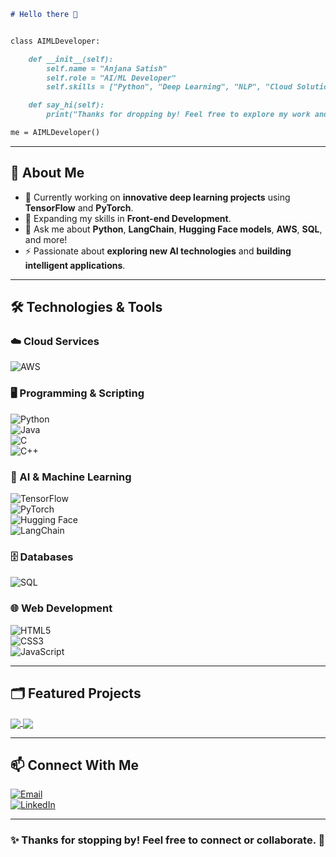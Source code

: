 ```md
# Hello there 👋  


class AIMLDeveloper:

    def __init__(self):
        self.name = "Anjana Satish"
        self.role = "AI/ML Developer"
        self.skills = ["Python", "Deep Learning", "NLP", "Cloud Solutions"]

    def say_hi(self):
        print("Thanks for dropping by! Feel free to explore my work and connect.")

me = AIMLDeveloper()

```

---

## 🚀 About Me  

- 🔭 Currently working on **innovative deep learning projects** using **TensorFlow** and **PyTorch**.  
- 🌱 Expanding my skills in **Front-end Development**.  
- 💬 Ask me about **Python**, **LangChain**, **Hugging Face models**, **AWS**, **SQL**, and more!  
- ⚡ Passionate about **exploring new AI technologies** and **building intelligent applications**.  

---

## 🛠️ Technologies & Tools  

### ☁️ Cloud Services  

![AWS](https://img.shields.io/badge/Cloud-AWS-informational?style=flat&logo=amazon-aws&logoColor=white&color=6aa6f8)  


### 🖥️ Programming & Scripting  

![Python](https://img.shields.io/badge/Code-Python-informational?style=flat&logo=python&logoColor=white&color=6aa6f8)  
![Java](https://img.shields.io/badge/Code-Java-informational?style=flat&logo=openjdk&logoColor=white&color=6aa6f8)  
![C](https://img.shields.io/badge/Code-C-informational?style=flat&logo=c&logoColor=white&color=6aa6f8)  
![C++](https://img.shields.io/badge/Code-C++-informational?style=flat&logo=c%2B%2B&logoColor=white&color=6aa6f8)  



### 🤖 AI & Machine Learning  

![TensorFlow](https://img.shields.io/badge/ML-TensorFlow-informational?style=flat&logo=tensorflow&logoColor=white&color=6aa6f8)  
![PyTorch](https://img.shields.io/badge/ML-PyTorch-informational?style=flat&logo=pytorch&logoColor=white&color=6aa6f8)  
![Hugging Face](https://img.shields.io/badge/NLP-Hugging_Face-informational?style=flat&logo=huggingface&logoColor=white&color=6aa6f8)  
![LangChain](https://img.shields.io/badge/NLP-LangChain-informational?style=flat&logo=ai&logoColor=white&color=6aa6f8)  

### 🗄️ Databases  

![SQL](https://img.shields.io/badge/Database-SQL-informational?style=flat&logo=postgresql&logoColor=white&color=6aa6f8)  


### 🌐 Web Development  

![HTML5](https://img.shields.io/badge/Web-HTML5-informational?style=flat&logo=html5&logoColor=white&color=6aa6f8)  
![CSS3](https://img.shields.io/badge/Web-CSS3-informational?style=flat&logo=css3&logoColor=white&color=6aa6f8)  
![JavaScript](https://img.shields.io/badge/Web-JavaScript-informational?style=flat&logo=javascript&logoColor=white&color=6aa6f8)  

---

## 🗂 Featured Projects  

<a href="https://github.com/Anjana-2004/Hit-Song-Prediction">
  <img align="center" src="https://github-readme-stats.vercel.app/api/pin/?username=Anjana-2004&repo=Hit-Song-Prediction&theme=dark" />
</a>  

<a href="https://github.com/Anjana-2004/Loan-Eligibility-Model">
  <img align="center" src="https://github-readme-stats.vercel.app/api/pin/?username=Anjana-2004&repo=Loan-Eligibility-Model&theme=dark" />
</a>  

---
## 📫 Connect With Me  

[![Email](https://img.shields.io/badge/Email-D14836?style=flat&logo=gmail&logoColor=white)](mailto:anjanasatish04@gmail.com)  
[![LinkedIn](https://img.shields.io/badge/LinkedIn-0077B5?style=flat&logo=linkedin&logoColor=white)](https://www.linkedin.com/in/anjana-satish-9a952b250/)  

---

### ✨ Thanks for stopping by! Feel free to connect or collaborate. 🚀  
